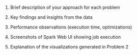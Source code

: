 1. Brief description of your approach for each problem


2. Key findings and insights from the data



3. Performance observations (execution time, optimizations)



4. Screenshots of Spark Web UI showing job execution



5. Explanation of the visualizations generated in Problem 2